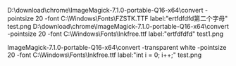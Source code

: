 


D:\download\chrome\ImageMagick-7.1.0-portable-Q16-x64\convert -pointsize 20 -font  C:\Windows\Fonts\FZSTK.TTF label:"ertfdfdfd第二个字母" test.png
D:\download\chrome\ImageMagick-7.1.0-portable-Q16-x64\convert -pointsize 20 -font  C:\Windows\Fonts\Inkfree.ttf label:"ertfdfdfd" test1.png

ImageMagick-7.1.0-portable-Q16-x64\convert -transparent white -pointsize 20 -font  C:\Windows\Fonts\Inkfree.ttf label:"int i = 0; i++;" test.png
